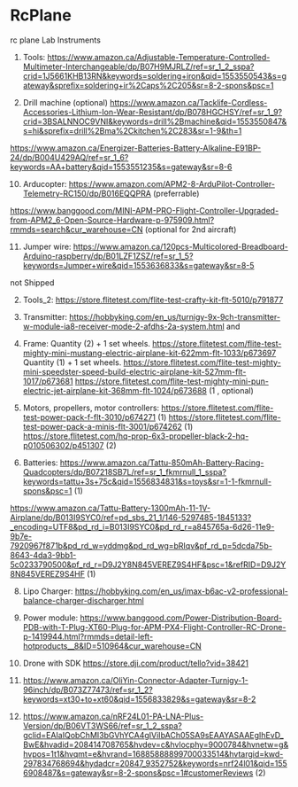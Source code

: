# RcPlane
rc plane
Lab Instruments
1. Tools:
 https://www.amazon.ca/Adjustable-Temperature-Controlled-Multimeter-Interchangeable/dp/B07H9MJRLZ/ref=sr_1_2_sspa?crid=1J5661KHB13RN&keywords=soldering+iron&qid=1553550543&s=gateway&sprefix=soldering+ir%2Caps%2C205&sr=8-2-spons&psc=1
 

3. Drill machine (optional) https://www.amazon.ca/Tacklife-Cordless-Accessories-Lithium-Ion-Wear-Resistant/dp/B078HGCHSY/ref=sr_1_9?crid=3BSALNNOC9VNI&keywords=drill%2Bmachine&qid=1553550847&s=hi&sprefix=drill%2Bma%2Ckitchen%2C283&sr=1-9&th=1

 https://www.amazon.ca/Energizer-Batteries-Battery-Alkaline-E91BP-24/dp/B004U429AQ/ref=sr_1_6?keywords=AA+battery&qid=1553551235&s=gateway&sr=8-6 

10. Arducopter:
 https://www.amazon.com/APM2-8-ArduPilot-Controller-Telemetry-RC150/dp/B016EQQPRA (preferrable)
 
 https://www.banggood.com/MINI-APM-PRO-Flight-Controller-Upgraded-from-APM2_6-Open-Source-Hardware-p-975909.html?rmmds=search&cur_warehouse=CN (optional for 2nd aircraft)

11. Jumper wire: https://www.amazon.ca/120pcs-Multicolored-Breadboard-Arduino-raspberry/dp/B01LZF1ZSZ/ref=sr_1_5?keywords=Jumper+wire&qid=1553636833&s=gateway&sr=8-5


not Shipped


2. Tools_2:
  https://store.flitetest.com/flite-test-crafty-kit-flt-5010/p791877 
  
4. Transmitter:
 https://hobbyking.com/en_us/turnigy-9x-9ch-transmitter-w-module-ia8-receiver-mode-2-afdhs-2a-system.html
 and
 
5. Frame:
 Quantity (2) + 1 set wheels.
 https://store.flitetest.com/flite-test-mighty-mini-mustang-electric-airplane-kit-622mm-flt-1033/p673697
 Quantity (1) + 1 set wheels.
 https://store.flitetest.com/flite-test-mighty-mini-speedster-speed-build-electric-airplane-kit-527mm-flt-1017/p673681
 https://store.flitetest.com/flite-test-mighty-mini-pun-electric-jet-airplane-kit-368mm-flt-1024/p673688 (1 ,  optional)

6. Motors, propellers, motor controllers:
 https://store.flitetest.com/flite-test-power-pack-f-flt-3010/p674271 (1)
 https://store.flitetest.com/flite-test-power-pack-a-minis-flt-3001/p674262 (1) 
 https://store.flitetest.com/hq-prop-6x3-propeller-black-2-hq-p010506302/p451307 (2)

7. Batteries:
https://www.amazon.ca/Tattu-850mAh-Battery-Racing-Quadcopters/dp/B07218SB7L/ref=sr_1_fkmrnull_1_sspa?keywords=tattu+3s+75c&qid=1556834831&s=toys&sr=1-1-fkmrnull-spons&psc=1 (1)
 
 https://www.amazon.ca/Tattu-Battery-1300mAh-11-1V-Airplane/dp/B013I9SYC0/ref=pd_sbs_21_1/146-5297485-1845133?_encoding=UTF8&pd_rd_i=B013I9SYC0&pd_rd_r=a845765a-6d26-11e9-9b7e-7920967f871b&pd_rd_w=yddmg&pd_rd_wg=bRIqv&pf_rd_p=5dcda75b-8643-4da3-9bb1-5c0233790500&pf_rd_r=D9J2Y8N845VEREZ9S4HF&psc=1&refRID=D9J2Y8N845VEREZ9S4HF (1)
 
8. Lipo Charger:
  https://hobbyking.com/en_us/imax-b6ac-v2-professional-balance-charger-discharger.html 

9. Power module:
 https://www.banggood.com/Power-Distribution-Board-PDB-with-T-Plug-XT60-Plug-for-APM-PX4-Flight-Controller-RC-Drone-p-1419944.html?rmmds=detail-left-hotproducts__8&ID=510964&cur_warehouse=CN
 
12. Drone with SDK
https://store.dji.com/product/tello?vid=38421

13. https://www.amazon.ca/OliYin-Connector-Adapter-Turnigy-1-96inch/dp/B073Z77473/ref=sr_1_2?keywords=xt30+to+xt60&qid=1556833829&s=gateway&sr=8-2

14. https://www.amazon.ca/nRF24L01-PA-LNA-Plus-Version/dp/B06VT3WS66/ref=sr_1_2_sspa?gclid=EAIaIQobChMI3bGVhYCA4gIViIbACh05SA9sEAAYASAAEgIhEvD_BwE&hvadid=208414708765&hvdev=c&hvlocphy=9000784&hvnetw=g&hvpos=1t1&hvqmt=e&hvrand=16885888899700033514&hvtargid=kwd-297834768694&hydadcr=20847_9352752&keywords=nrf24l01&qid=1556908487&s=gateway&sr=8-2-spons&psc=1#customerReviews (2)
  

